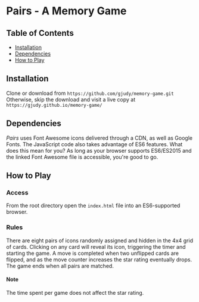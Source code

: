 # Pairs - A Memory Game

## Table of Contents

* [Installation](#installation)
* [Dependencies](#dependencies)
* [How to Play](#how-to-play)

## Installation

Clone or download from `https://github.com/gjudy/memory-game.git`
Otherwise, skip the download and visit a live copy at `https://gjudy.github.io/memory-game/`

## Dependencies

*Pairs* uses Font Awesome icons delivered through a CDN, as well as Google Fonts. The JavaScript code also takes advantage of ES6 features. What does this mean for you? As long as your browser supports ES6/ES2015 and the linked Font Awesome file is accessible, you're good to go.

## How to Play

### Access

From the root directory open the `index.html` file into an ES6-supported browser.

### Rules

There are eight pairs of icons randomly assigned and hidden in the 4x4 grid of cards. Clicking on any card will reveal its icon, triggering the timer and starting the game. A move is completed when two unflipped cards are flipped, and as the move counter increases the star rating eventually drops. The game ends when all pairs are matched.

#### Note

The time spent per game does not affect the star rating.
